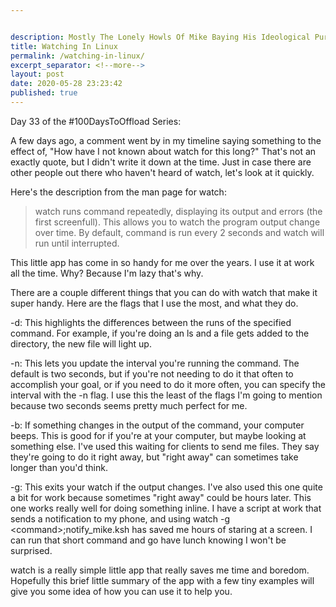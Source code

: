 ```yaml
---


description: Mostly The Lonely Howls Of Mike Baying His Ideological Purity At The Moon
title: Watching In Linux
permalink: /watching-in-linux/
excerpt_separator: <!--more-->
layout: post
date: 2020-05-28 23:23:42
published: true
---
```


Day 33 of the #100DaysToOffload Series:

A few days ago, a comment went by in my timeline saying something to the effect of, "How have I not known about watch for this long?" That's not an exactly quote, but I didn't write it down at the time. Just in case there are other people out there who haven't heard of watch, let's look at it quickly.

<!--more-->

Here's the description from the man page for watch:

> watch  runs  command  repeatedly, displaying its output and errors (the first screenfull).  This allows you to watch the program output  change over  time.   By default, command is run every 2 seconds and watch will run until interrupted.

This little app has come in so handy for me over the years. I use it at work all the time. Why? Because I'm lazy that's why.

There are a couple different things that you can do with watch that make it super handy. Here are the flags that I use the most, and what they do.

-d: This highlights the differences between the runs of the specified command. For example, if you're doing an ls and a file gets added to the directory, the new file will light up. 

-n: This lets you update the interval you're running the command. The default is two seconds, but if you're not needing to do it that often to accomplish your goal, or if you need to do it more often, you can specify the interval with the -n flag. I use this the least of the flags I'm going to mention because two seconds seems pretty much perfect for me.

-b: If something changes in the output of the command, your computer beeps. This is good for if you're at your computer, but maybe looking at something else. I've used this waiting for clients to send me files. They say they're going to do it right away, but "right away" can sometimes take longer than you'd think.

-g: This exits your watch if the output changes. I've also used this one quite a bit for work because sometimes "right away" could be hours later. This one works really well for doing something inline. I have a script at work that sends a notification to my phone, and using watch -g \<command\>;notify_mike.ksh has saved me hours of staring at a screen. I can run that short command and go have lunch knowing I won't be surprised.

watch is a really simple little app that really saves me time and boredom. Hopefully this brief little summary of the app with a few tiny examples will give you some idea of how you can use it to help you.